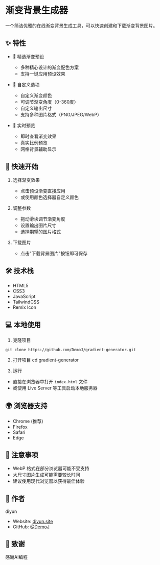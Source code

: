 # 渐变背景生成器

一个简洁优雅的在线渐变背景生成工具，可以快速创建和下载渐变背景图片。

## ✨ 特性

- 🎨 精选渐变预设
  - 多种精心设计的渐变配色方案
  - 支持一键应用预设效果

- 🔧 自定义选项
  - 自定义渐变颜色
  - 可调节渐变角度（0-360度）
  - 自定义输出尺寸
  - 支持多种图片格式（PNG/JPEG/WebP）

- 👀 实时预览
  - 即时查看渐变效果
  - 真实比例预览
  - 网格背景辅助显示

## 🚀 快速开始

1. 选择渐变效果
   - 点击预设渐变直接应用
   - 或使用颜色选择器自定义颜色

2. 调整参数
   - 拖动滑块调节渐变角度
   - 设置输出图片尺寸
   - 选择期望的图片格式

3. 下载图片
   - 点击"下载背景图片"按钮即可保存

## 🛠️ 技术栈

- HTML5
- CSS3
- JavaScript
- TailwindCSS
- Remix Icon

## 💻 本地使用

1. 克隆项目 
```
git clone https://github.com/DemoJ/gradient-generator.git
```
2. 打开项目
cd gradient-generator

3. 运行
- 直接在浏览器中打开 `index.html` 文件
- 或使用 Live Server 等工具启动本地服务器

## 🌍 浏览器支持

- Chrome (推荐)
- Firefox
- Safari
- Edge

## 📝 注意事项

- WebP 格式在部分浏览器可能不受支持
- 大尺寸图片生成可能需要较长时间
- 建议使用现代浏览器以获得最佳体验

## 👤 作者

diyun

- Website: [diyun.site](https://www.diyun.site)
- GitHub: [@DemoJ](https://github.com/DemoJ)

## 🙏 致谢

感谢AI编程